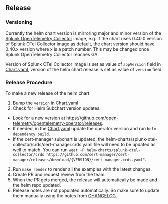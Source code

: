 ## Release

### Versioning

Currently the helm chart version is mirroring major and minor version of the [Splunk OpenTelemetry
Collector](https://github.com/signalfx/splunk-otel-collector) image, e.g. if the chart uses 0.40.0 version of
Splunk OTel Collector image as default, the chart version should have 0.40.x version where x is a patch number.
This may be changed once Splunk OpenTelemetry Collector reaches GA.

Version of Splunk OTel Collector image is set as value of `appVersion` field in
[Chart.yaml](helm-charts/splunk-otel-collector/Chart.yaml), version of the helm chart release is set as value
of `version` field.

### Release Procedure

To make a new release of the helm chart:
1. Bump the `version` in [Chart.yaml](helm-charts/splunk-otel-collector/Chart.yaml)
2. Check for Helm Subchart version updates.
  - Look for a new version at https://github.com/open-telemetry/opentelemetry-operator/releases.
  - If needed, in the [Chart.yaml](helm-charts/splunk-otel-collector/Chart.yaml)
    update the operator version and run `helm dependency build`.
  - If the cert-manager subchart is updated, the helm-charts/splunk-otel-collector/crds/cert-manager.crds.yaml file
    will need to be updated as well to match. You can run `wget -P helm-charts/splunk-otel-collector/crds https://github.com/cert-manager/cert-manager/releases/download/{VERSION}/cert-manager.crds.yaml"`.
3. Run `make render` to render all the examples with the latest changes.
4. Create PR and request review from the team.
5. When the PR gets merged, the release will automatically be made and the helm repo updated.
6. Release notes are not populated automatically. So make sure to update them manually using the notes from
   [CHANGELOG](./CHANGELOG.md).
